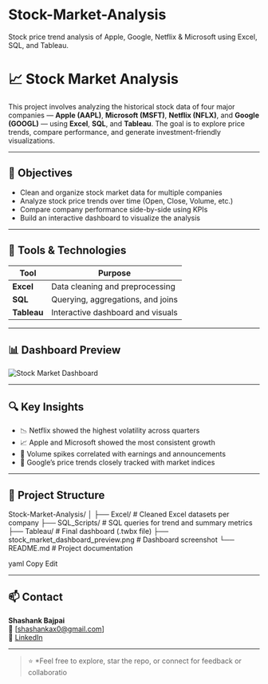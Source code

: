 # Stock-Market-Analysis
Stock price trend analysis of Apple, Google, Netflix &amp; Microsoft using Excel, SQL, and Tableau.
# 📈 Stock Market Analysis

This project involves analyzing the historical stock data of four major companies — **Apple (AAPL)**, **Microsoft (MSFT)**, **Netflix (NFLX)**, and **Google (GOOGL)** — using **Excel**, **SQL**, and **Tableau**. The goal is to explore price trends, compare performance, and generate investment-friendly visualizations.

---

## 🎯 Objectives

- Clean and organize stock market data for multiple companies  
- Analyze stock price trends over time (Open, Close, Volume, etc.)  
- Compare company performance side-by-side using KPIs  
- Build an interactive dashboard to visualize the analysis

---

## 🧰 Tools & Technologies

| Tool        | Purpose                            |
|-------------|------------------------------------|
| **Excel**   | Data cleaning and preprocessing     |
| **SQL**     | Querying, aggregations, and joins   |
| **Tableau** | Interactive dashboard and visuals   |

---

## 📊 Dashboard Preview

![Stock Market Dashboard](stock_market_dashboard_preview.png)

---

## 🔍 Key Insights

- 📉 Netflix showed the highest volatility across quarters  
- 📈 Apple and Microsoft showed the most consistent growth  
- 🔄 Volume spikes correlated with earnings and announcements  
- 🧭 Google’s price trends closely tracked with market indices

---

## 📂 Project Structure

Stock-Market-Analysis/
│
├── Excel/ # Cleaned Excel datasets per company
├── SQL_Scripts/ # SQL queries for trend and summary metrics
├── Tableau/ # Final dashboard (.twbx file)
├── stock_market_dashboard_preview.png # Dashboard screenshot
└── README.md # Project documentation

yaml
Copy
Edit

---

## 📫 Contact

**Shashank Bajpai**  
📧 [shashankax0@gmail.com]  
🔗 [LinkedIn](www.linkedin.com/in/shashank-bajpai-53871222a)

---

> ⭐ *Feel free to explore, star the repo, or connect for feedback or collaboratio
